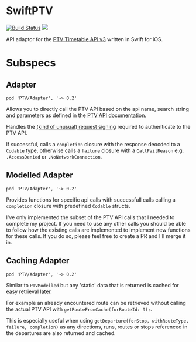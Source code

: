 # SwiftPTV

[![Build Status](https://travis-ci.org/jmargenberg/SwiftPTV.svg?branch=master)](https://travis-ci.org/jmargenberg/SwiftPTV) [![](https://img.shields.io/cocoapods/v/PTV.svg)](https://cocoapods.org/pods/PTV)

API adaptor for the [PTV Timetable API v3](https://timetableapi.ptv.vic.gov.au/swagger/ui/index) written in Swift for iOS.

# Subspecs

## Adapter
```
pod 'PTV/Adapter', '~> 0.2'
```

Allows you to directly call the PTV API based on the api name, search string and parameters as defined in the [PTV API documentation](https://timetableapi.ptv.vic.gov.au/swagger/ui/index).

Handles the [(kind of unusual) request signing](https://static.ptv.vic.gov.au/PTV/PTV%20docs/API/1475462320/PTV-Timetable-API-key-and-signature-document.RTF) required to authenticate to the PTV API.

If successful, calls a `completion` closure with the response deocded to a `Codable` type, otherwise calls a `failure` closure with a `CallFailReason` e.g. `.AccessDenied` or `.NoNetworkConnection`.

## Modelled Adapter
```
pod 'PTV/Adapter', '~> 0.2'
```

Provides functions for specific api calls with successfull calls calling a `completion` closure with predefined `Codable` structs.

I've only implemented the subset of the PTV API calls that I needed to complete my project. If you need to use any other calls you should be able to follow how the existing calls are implemented to implement new functions for these calls. If you do so, please feel free to create a PR and I'll merge it in.

##  Caching Adapter
```
pod 'PTV/Adapter', '~> 0.2'
```

Similar to `PTVModelled` but any 'static' data that is returned is cached for easy retrieval later.

For example an already encountered route can be retrieved without calling the actual PTV API with `getRouteFromCache(forRouteId: 9);`.

This is especially useful when using `getDeparture(forStop, withRouteType, failure, completion)` as any directions, runs, routes or stops referenced in the departures are also returned and cached.
